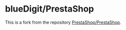 blueDigit/PrestaShop
====================

This is a fork from the repository [PrestaShop/PrestaShop](https://github.com/PrestaShop/PrestaShop).
